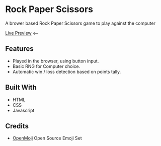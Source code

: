 # Rock Paper Scissors
A brower based Rock Paper Scissors game to play against the computer

[Live Preview](https://notatec.github.io/rock-paper-scissors/) <--

## Features
- Played in the browser, using button input.
- Basic RNG for Computer choice.
- Automatic win / loss detection based on points tally.

## Built With
- HTML
- CSS
- Javascript

## Credits
- [OpenMoji](https://openmoji.org/about/) Open Source Emoji Set
